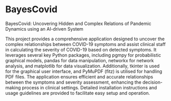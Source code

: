 # BayesCovid
BayesCovid: Uncovering Hidden and Complex Relations of Pandemic Dynamics using an AI-driven System

This project provides a comprehensive application designed to uncover the complex relationships between COVID-19 symptoms and assist clinical staff in calculating the severity of COVID-19 based on detected symptoms. It leverages several key Python packages, including pgmpy for probabilistic graphical models, pandas for data manipulation, networkx for network analysis, and matplotlib for data visualization. Additionally, tkinter is used for the graphical user interface, and PyMuPDF (fitz) is utilised for handling PDF files. The application ensures efficient and accurate relationships between the symptoms and severity assessment, enhancing the decision-making process in clinical settings. Detailed installation instructions and usage guidelines are provided to facilitate easy setup and operation.
